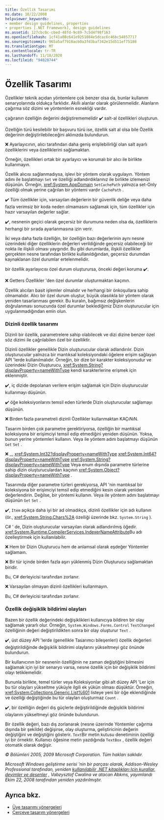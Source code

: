 ```yaml
---
title: Özellik Tasarımı
ms.date: 10/22/2008
helpviewer_keywords:
- member design guidelines, properties
- properties [.NET Framework], design guidelines
ms.assetid: 127cbc0c-cbed-48fd-9c89-7c5d4f98f163
ms.openlocfilehash: 1cf41a08c641e9251084e5dcac6c46bc54857717
ms.sourcegitcommit: 965a5af7918acb0a3fd3baf342e15d511ef75188
ms.translationtype: MT
ms.contentlocale: tr-TR
ms.lasthandoff: 11/18/2020
ms.locfileid: "94828744"
---
```

# <a name="property-design"></a>Özellik Tasarımı
Özellikler teknik açıdan yöntemlere çok benzer olsa da, bunlar kullanım senaryolarında oldukça farklıdır. Akıllı alanlar olarak görülenmelidir. Alanların çağırma söz dizimi ve yöntemlerin esnekliği vardır.

 çağıranın özelliğin değerini değiştirememelidir ✔️ salt-al özellikleri oluşturun.

 Özelliğin türü kesilebilir bir başvuru türü ise, özellik salt al olsa bile Özellik değerinin değiştirilebileceğini aklınızda bulundurun.

 ❌ Ayarlayıcının, alıcı tarafından daha geniş erişilebilirliği olan salt ayarlı özelliklerini veya özelliklerini sağlamaktan.

 Örneğin, özellikleri ortak bir ayarlayıcı ve korumalı bir alıcı ile birlikte kullanmayın.

 Özellik alıcısı sağlanmadıysa, işlevi bir yöntem olarak uygulayın. Yöntem adını ile başlatmayı `Set` ve özelliği adlandırdıklarınız ile birlikte izlemenizi düşünün. Örneğin, <xref:System.AppDomain> `SetCachePath` yalnızca set-Only özelliği olmak yerine çağrılan bir yöntemi vardır `CachePath` .

 ✔️ Tüm özellikler için, varsayılan değerlerin bir güvenlik deliğe veya daha fazla verimsiz bir koda neden olmamasını sağlamak için, tüm özellikler için hazır varsayılan değerler sağlar.

 ✔️, nesnenin geçici olarak geçersiz bir durumuna neden olsa da, özelliklerin herhangi bir sırada ayarlanmasına izin verir.

 İki veya daha fazla özelliğin, bir özelliğin bazı değerlerinin aynı nesne üzerindeki diğer özelliklerin değerleri verildiğinde geçersiz olabileceği bir nokta ile ilişkili olması yaygındır. Bu gibi durumlarda, ilişkili özellikler gerçekten nesne tarafından birlikte kullanıldığından, geçersiz durumdan kaynaklanan özel durumlar ertelenmelidir.

 bir özellik ayarlayıcısı özel durum oluşturursa, önceki değeri koruma ✔️.

 ❌ Getters Özellikler 'den özel durumlar oluşturmaktan kaçının.

 Özellik alıcıları basit işlemler olmalıdır ve herhangi bir önkoşullara sahip olmamalıdır. Alıcı bir özel durum oluştur, büyük olasılıkla bir yöntem olarak yeniden tasarlanması gerekir. Bu kuralın, bağımsız değişkenlerin doğrulanması sonucunda özel durumlar beklediğimiz Dizin oluşturucular için uygulanmadığından emin olun.

### <a name="indexed-property-design"></a>Dizinli özellik tasarımı
 Dizinli bir özellik, parametrelere sahip olabilecek ve dizi dizine benzer özel söz dizimi ile çağrılabilen özel bir özelliktir.

 Dizinli özellikler genellikle Dizin oluşturucular olarak adlandırılır. Dizin oluşturucular yalnızca bir mantıksal koleksiyondaki öğelere erişim sağlayan API 'lerde kullanılmalıdır. Örneğin, bir dize bir karakter koleksiyonudur ve üzerindeki Dizin Oluşturucu, <xref:System.String?displayProperty=nameWithType> kendi karakterlerine erişmek için eklenmiştir.

 ✔️, iç dizide depolanan verilere erişim sağlamak için Dizin oluşturucular kullanmayı düşünün.

 ✔️ öğe koleksiyonlarını temsil eden türlerde Dizin oluşturucular sağlamayı düşünün.

 ❌ Birden fazla parametreli dizinli Özellikler kullanmaktan KAÇıNıN.

 Tasarım birden çok parametre gerektiriyorsa, özelliğin bir mantıksal koleksiyona bir erişimciyi temsil edip etmediğini yeniden düşünün. Yoksa, bunun yerine yöntemleri kullanın. Veya ile yöntem adını başlatmayı düşünün `Get` `Set` .

 ❌ ,,, <xref:System.Int32?displayProperty=nameWithType> <xref:System.Int64?displayProperty=nameWithType> <xref:System.String?displayProperty=nameWithType> Veya enum dışında parametre türlerine sahip dizin oluşturuculardan kaçının <xref:System.Object?displayProperty=nameWithType> .

 Tasarımda diğer parametre türleri gerekiyorsa, API 'nin mantıksal bir koleksiyona bir erişimciyi temsil edip etmediğini kesin olarak yeniden değerlendirin. Değilse, bir yöntemi kullanın. Veya ile yöntem adını başlatmayı düşünün `Get` `Set` .

 ✔️, `Item` açıkça daha iyi bir ad olmadıkça, dizinli özellikler için adı kullanın (ör., <xref:System.String.Chars%2A> özelliği üzerinde bkz. `System.String` ).

 C# ' de, Dizin oluşturucular varsayılan olarak adlandırılmış öğedir. <xref:System.Runtime.CompilerServices.IndexerNameAttribute>Bu adı özelleştirmek için kullanılabilir.

 ❌ Hem bir Dizin Oluşturucu hem de anlamsal olarak eşdeğer Yöntemler sağlamaın.

 ❌ Bir tür içinde birden fazla aşırı yüklenmiş Dizin Oluşturucu sağlamaktan biridir.

 Bu, C# derleyicisi tarafından zorlanır.

 ❌ Varsayılan olmayan dizinli özellikleri kullanmayın.

 Bu, C# derleyicisi tarafından zorlanır.

### <a name="property-change-notification-events"></a>Özellik değişiklik bildirimi olayları
 Bazen bir özellik değerindeki değişiklikleri kullanıcıya bildiren bir olay sağlamak yararlı olur. Örneğin, `System.Windows.Forms.Control` `TextChanged` özelliğinin değeri değiştirildikten sonra bir olay oluşturur `Text` .

 ✔️, üst düzey API 'lerde (genellikle Tasarımcı bileşenleri) özellik değerleri değiştirildiğinde değişiklik bildirimi olaylarını yükseltmeyi göz önünde bulundurun.

 Bir kullanıcının bir nesnenin özelliğinin ne zaman değiştiğini bilmesini sağlamak için iyi bir senaryo varsa, nesne özellik için bir değişiklik bildirimi olayı tetiklemelidir.

 Bununla birlikte, temel türler veya Koleksiyonlar gibi alt düzey API 'Ler için bu tür olayları yükseltme yüküyle ilgili ek yükün olması düşüktür. Örneğin, <xref:System.Collections.Generic.List%601> listeye yeni bir öğe eklendiğinde ve özelliği değiştiğinde bu tür olayları oluşturmaz `Count` .

 ✔️, bir özelliğin değeri dış güçlerle değiştirildiğinde değişiklik bildirimi olaylarını yükseltmeyi göz önünde bulundurun.

 Bir özellik değeri, bazı dış zorlanarak (nesne üzerinde Yöntemler çağırma dışında bir şekilde) değişirse, olay oluşturma, geliştiricinin değerin değiştiğini ve değiştiğini gösterir. `Text`Bir metin kutusu denetiminin özelliği iyi bir örnektir. Kullanıcı öğesine metin yazdığında `TextBox` , özellik değeri otomatik olarak değişir.

 *© Bölümleri 2005, 2009 Microsoft Corporation. Tüm hakları saklıdır.*

 *Microsoft Windows geliştirme serisi 'nin bir parçası olarak, Addison-Wesley Professional tarafından, yeniden [kullanılabilir .NET kitaplıkları Için kurallar, deyimler ve desenler](https://www.informit.com/store/framework-design-guidelines-conventions-idioms-and-9780321545619) , Vabzysztof Cwalina ve atacan Abkms, yayımlandı Ekim 22, 2008 tarafından yeniden yazdırılmıştır.*

## <a name="see-also"></a>Ayrıca bkz.

- [Üye tasarımı yönergeleri](member.md)
- [Çerçeve tasarım yönergeleri](index.md)

